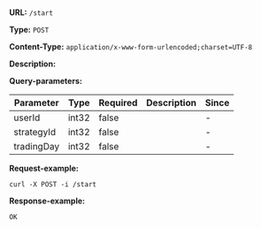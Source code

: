 
# 
## 

**URL:** `/start`

**Type:** `POST`


**Content-Type:** `application/x-www-form-urlencoded;charset=UTF-8`

**Description:** 



**Query-parameters:**

| Parameter | Type | Required | Description | Since |
|-----------|------|----------|-------------|-------|
|userId|int32|false||-|
|strategyId|int32|false||-|
|tradingDay|int32|false||-|


**Request-example:**
```
curl -X POST -i /start
```

**Response-example:**
```
OK
```

